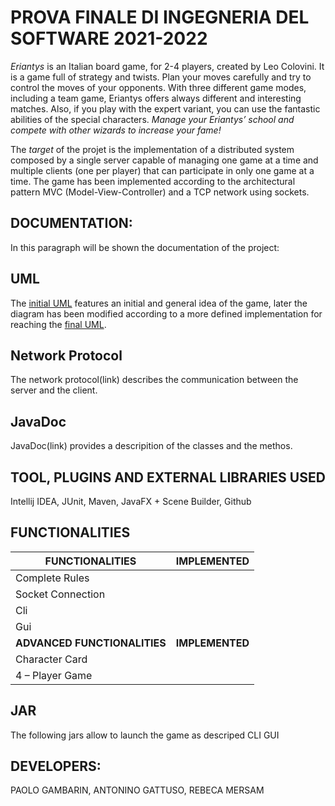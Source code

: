 # PROVA FINALE DI INGEGNERIA DEL SOFTWARE 2021-2022

*Eriantys* is an Italian board game, for 2-4 players, created by Leo Colovini.
It is a game full of strategy and twists. Plan your moves carefully and try to control the moves of your opponents. With three different game modes, including a team game, Eriantys offers always different and interesting matches. Also, if you play with the expert variant, you can use the fantastic abilities of the special characters. *Manage your Eriantys’ school and compete with other wizards to increase your fame!*

The *target* of the projet is the implementation of a distributed system composed by a single server capable of managing one game at a time and multiple clients (one per player) that can participate in only one game at a time. The game has been implemented according to the architectural pattern MVC (Model-View-Controller) and a TCP network using sockets.

## DOCUMENTATION:
In this paragraph will be shown the documentation of the project:
## UML
The [initial UML](deliveries/initial_uml.png) features an initial and  general idea of the game, later the diagram has been modified according to a more defined implementation for reaching the [final UML](link).

## Network Protocol
The network protocol(link) describes the communication between the server and the client.

## JavaDoc
JavaDoc(link) provides a descripition of the classes and the methos.

## TOOL, PLUGINS AND EXTERNAL LIBRARIES USED
Intellij IDEA, JUnit, Maven, JavaFX + Scene Builder, Github

## FUNCTIONALITIES
|FUNCTIONALITIES|IMPLEMENTED|
|-----|---|
|Complete Rules|   |
|Socket Connection|   |
|Cli|  |
|Gui|  |
|**ADVANCED FUNCTIONALITIES**|**IMPLEMENTED**|
|Character Card|   |
|4 – Player Game|   |

## JAR
The following jars allow to launch the game as descriped 
CLI 
GUI 

## DEVELOPERS:
PAOLO GAMBARIN, ANTONINO GATTUSO, REBECA MERSAM




